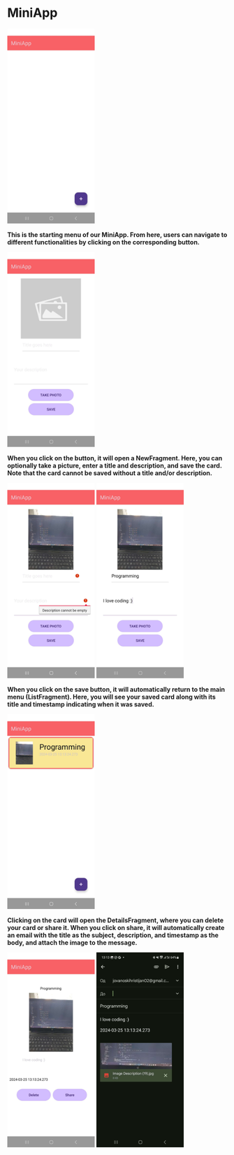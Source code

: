 # MiniApp

<img src="https://github.com/Hristijan02/MiniApp/blob/main/images/mainMenu.jpg" alt="MiniApp Screenshot" width="200"> 

**This is the starting menu of our MiniApp. From here, users can navigate to different functionalities by clicking on the corresponding button.**

<img src="https://github.com/Hristijan02/MiniApp/blob/main/images/newCard.jpg" alt="MiniApp Screenshot" width="200"> 

**When you click on the button, it will open a NewFragment. Here, you can optionally take a picture, enter a title and description, and save the card. Note that the card cannot be saved without a title and/or description.**

<img src="https://github.com/Hristijan02/MiniApp/blob/main/images/newCardError1.jpg" alt="MiniApp Screenshot" width="200"> 

<img src="https://github.com/Hristijan02/MiniApp/blob/main/images/newCardImported.jpg" alt="MiniApp Screenshot" width="200"> 

**When you click on the save button, it will automatically return to the main menu (ListFragment). Here, you will see your saved card along with its title and timestamp indicating when it was saved.**

<img src="https://github.com/Hristijan02/MiniApp/blob/main/images/clickedOnSave.jpg" alt="MiniApp Screenshot" width="200"> 

**Clicking on the card will open the DetailsFragment, where you can delete your card or share it. When you click on share, it will automatically create an email with the title as the subject, description, and timestamp as the body, and attach the image to the message.**

<img src="https://github.com/Hristijan02/MiniApp/blob/main/images/clickedOnCard.jpg" alt="MiniApp Screenshot" width="200"> 

<img src="https://github.com/Hristijan02/MiniApp/blob/main/images/clickedOnShare.jpg" alt="MiniApp Screenshot" width="200">
